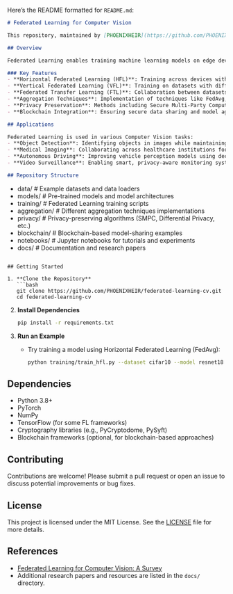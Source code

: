 Here’s the README formatted for `README.md`:

```markdown
# Federated Learning for Computer Vision

This repository, maintained by [PHOENIXHEIR](https://github.com/PHOENIXHEIR), provides a comprehensive overview and implementation of Federated Learning (FL) techniques applied to various Computer Vision (CV) tasks. The goal is to facilitate privacy-preserving model training across decentralized devices while addressing challenges such as data heterogeneity, communication efficiency, and security.

## Overview

Federated Learning enables training machine learning models on edge devices (e.g., smartphones, IoT devices) without transferring raw data to a central server, thus ensuring privacy. This approach is particularly beneficial in Computer Vision, where large datasets are required, and data privacy concerns are significant.

### Key Features
- **Horizontal Federated Learning (HFL)**: Training across devices with similar feature spaces.
- **Vertical Federated Learning (VFL)**: Training on datasets with different features across the same samples.
- **Federated Transfer Learning (FTL)**: Collaboration between datasets with limited feature and sample overlap.
- **Aggregation Techniques**: Implementation of techniques like FedAvg, Progressive Fourier Aggregation, and FedGKT.
- **Privacy Preservation**: Methods including Secure Multi-Party Computation (SMPC), Differential Privacy, and Homomorphic Encryption.
- **Blockchain Integration**: Ensuring secure data sharing and model aggregation.

## Applications

Federated Learning is used in various Computer Vision tasks:
- **Object Detection**: Identifying objects in images while maintaining data privacy.
- **Medical Imaging**: Collaborating across healthcare institutions for enhanced diagnostic models without sharing patient data.
- **Autonomous Driving**: Improving vehicle perception models using decentralized data from multiple vehicles.
- **Video Surveillance**: Enabling smart, privacy-aware monitoring systems.

## Repository Structure
```
- data/               # Example datasets and data loaders
- models/             # Pre-trained models and model architectures
- training/           # Federated Learning training scripts
- aggregation/        # Different aggregation techniques implementations
- privacy/            # Privacy-preserving algorithms (SMPC, Differential Privacy, etc.)
- blockchain/         # Blockchain-based model-sharing examples
- notebooks/          # Jupyter notebooks for tutorials and experiments
- docs/               # Documentation and research papers
```

## Getting Started

1. **Clone the Repository**
   ```bash
   git clone https://github.com/PHOENIXHEIR/federated-learning-cv.git
   cd federated-learning-cv
   ```

2. **Install Dependencies**
   ```bash
   pip install -r requirements.txt
   ```

3. **Run an Example**
   - Try training a model using Horizontal Federated Learning (FedAvg):
     ```bash
     python training/train_hfl.py --dataset cifar10 --model resnet18
     ```

## Dependencies
- Python 3.8+
- PyTorch
- NumPy
- TensorFlow (for some FL frameworks)
- Cryptography libraries (e.g., PyCryptodome, PySyft)
- Blockchain frameworks (optional, for blockchain-based approaches)

## Contributing

Contributions are welcome! Please submit a pull request or open an issue to discuss potential improvements or bug fixes.

## License

This project is licensed under the MIT License. See the [LICENSE](LICENSE) file for more details.

## References

- [Federated Learning for Computer Vision: A Survey](https://arxiv.org/abs/2308.13558)
- Additional research papers and resources are listed in the `docs/` directory.
```


